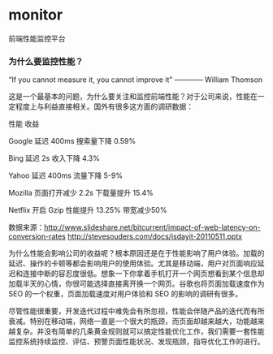 # monitor
前端性能监控平台
### 为什么要监控性能？
“If you cannot measure it, you cannot improve it” ———— William Thomson

这是一个最基本的问题，为什么要关注和监控前端性能？对于公司来说，性能在一定程度上与利益直接相关。国外有很多这方面的调研数据：

性能	收益

Google 延迟 400ms	搜索量下降 0.59%

Bing 延迟 2s	收入下降 4.3%

Yahoo 延迟 400ms	流量下降 5-9%

Mozilla 页面打开减少 2.2s	下载量提升 15.4%

Netflix 开启 Gzip	性能提升 13.25% 带宽减少50%

数据来源：http://www.slideshare.net/bitcurrent/impact-of-web-latency-on-conversion-rates http://stevesouders.com/docs/jsdayit-20110511.pptx

为什么性能会影响公司的收益呢？根本原因还是在于性能影响了用户体验。加载的延迟、操作的卡顿等都会影响用户的使用体验。尤其是移动端，用户对页面响应延迟和连接中断的容忍度很低。想象一下你拿着手机打开一个网页想看到某个信息却加载半天的心情，你很可能选择直接离开换一个网页。谷歌也将页面加载速度作为 SEO 的一个权重，页面加载速度对用户体验和 SEO 的影响的调研有很多。

尽管性能很重要，开发迭代过程中难免会有所忽视，性能会伴随产品的迭代而有所衰减。特别在移动端，网络一直是一个很大的瓶颈，而页面却越来越大，功能越来越复杂。并没有简单的几条黄金规则就可以搞定性能优化工作，我们需要一套性能监控系统持续监控、评估、预警页面性能状况、发现瓶颈，指导优化工作的进行。
